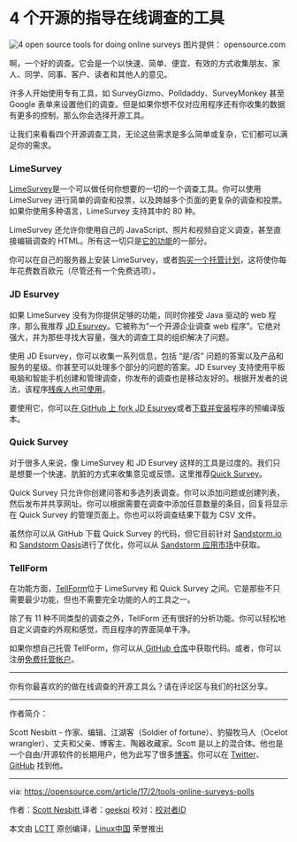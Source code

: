 4 个开源的指导在线调查的工具
============================================================


 ![4 open source tools for doing online surveys](https://opensource.com/sites/default/files/styles/image-full-size/public/images/business/BIZ_question_B.png?itok=UVCz8ld_ "4 open source tools for doing online surveys") 
图片提供： opensource.com

啊，一个好的调查。它会是一个以快速、简单、便宜、有效的方式收集朋友、家人、同学、同事、客户、读者和其他人的意见。

许多人开始使用专有工具，如 SurveyGizmo、Polldaddy、SurveyMonkey 甚至 Google 表单来设置他们的调查。但是如果你想不仅对应用程序还有你收集的数据有更多的控制，那么你会选择开源工具。

让我们来看看四个开源调查工具，无论这些需求是多么简单或复杂，它们都可以满足你的需求。

### LimeSurvey

[LimeSurvey][2]是一个可以做任何你想要的一切的一个调查工具。你可以使用 LimeSurvey 进行简单的调查和投票，以及跨越多个页面的更复杂的调查和投票。如果你使用多种语言，LimeSurvey 支持其中的 80 种。

LimeSurvey 还允许你使用自己的 JavaScript、照片和视频自定义调查，甚至直接编辑调查的 HTML。所有这一切只是[它的功能][3]的一部分。

你可以在自己的服务器上安装 LimeSurvey，或者[购买一个托管计划][4]，这将使你每年花费数百欧元（尽管还有一个免费选项）。

### JD Esurvey

如果 LimeSurvey 没有为你提供足够的功能，同时你接受 Java 驱动的 web 程序，那么我推荐 [JD Esurvey][5]。它被称为“一个开源企业调查 web 程序”。它绝对强大，并为那些寻找大容量，强大的调查工具的组织解决了问题。

使用 JD Esurvey，你可以收集一系列信息，包括 “是/否” 问题的答案以及产品和服务的星级。你甚至可以处理多个部分的问题的答案。JD Esurvey 支持使用平板电脑和智能手机创建和管理调查，你发布的调查也是移动友好的。根据开发者的说法，该程序[残疾人也可使用][6]。

要使用它，你可以[在 GitHub 上 fork JD Esurvey][7]或者[下载并安装][8]程序的预编译版本。

### Quick Survey

对于很多人来说，像 LimeSurvey 和 JD Esurvey 这样的工具是过度的。我们只是想要一个快速、肮脏的方式来收集意见或反馈。这里推荐[Quick Survey][9]。

Quick Survey 只允许你创建问答和多选列表调查。你可以添加问题或创建列表，然后发布并共享网址。你可以根据需要在调查中添加任意数量的条目，回复将显示在 Quick Survey 的管理页面上。你也可以将调查结果下载为 CSV 文件。

虽然你可以从 GitHub 下载 Quick Survey 的代码，但它目前针对 [Sandstorm.io][10]和 [Sandstorm Oasis][11]进行了优化，你可以从 [Sandstorm 应用市场][12]中获取。

### TellForm

在功能方面，[TellForm][13]位于 LimeSurvey 和 Quick Survey 之间。它是那些不只需要最少功能，但也不需要完全功能的人的工具之一。

除了有 11 种不同类型的调查之外，TellForm 还有很好的分析功能。你可以轻松地自定义调查的外观和感觉，而且程序的界面简单干净。

如果你想自己托管 TellForm，你可以从[ GitHub 仓库][14]中获取代码。或者，你可以注册[免费托管帐户][15]。

* * *

你有你最喜欢的的做在线调查的开源工具么？请在评论区与我们的社区分享。

--------------------------------------------------------------------------------

作者简介：

Scott Nesbitt - 作家、编辑、江湖客（Soldier of fortune）、豹猫牧马人（Ocelot wrangler）、丈夫和父亲、博客主、陶器收藏家。Scott 是以上的混合体。他也是一个自由/开源软件的长期用户，他为此写了很多[博客][12]。你可以在 [Twitter][13]、[GitHub][14] 找到他。

--------------------------------------------------------------------------------


via: https://opensource.com/article/17/2/tools-online-surveys-polls

作者：[Scott Nesbitt  ][a]
译者：[geekpi](https://github.com/geekpi)
校对：[校对者ID](https://github.com/校对者ID)

本文由 [LCTT](https://github.com/LCTT/TranslateProject) 原创编译，[Linux中国](https://linux.cn/) 荣誉推出

[a]:https://opensource.com/users/scottnesbitt
[1]:https://opensource.com/article/17/2/tools-online-surveys-polls?rate=IvQATPRT8VEAJbe667E6i5txmmDenX8cL7YtkAxasWQ
[2]:https://www.limesurvey.org/
[3]:https://www.limesurvey.org/about-limesurvey/features
[4]:https://www.limesurvey.org/services
[5]:https://www.jdsoft.com/jd-esurvey.html
[6]:https://www.ada.gov/508/
[7]:https://github.com/JD-Software/JDeSurvey
[8]:https://github.com/JD-Software/JDeSurvey/wiki/Download-and-Installation
[9]:https://github.com/simonv3/quick-survey/
[10]:http://sandstorm.io/
[11]:http://oasis.sandstorm.io/
[12]:https://apps.sandstorm.io/app/wupmzqk4872vgsye9t9x5dmrdw17mad97dk21jvcm2ph4jataze0
[13]:https://www.tellform.com/
[14]:https://github.com/whitef0x0/tellform
[15]:https://admin.tellform.com/#!/signup
[16]:https://opensource.com/user/14925/feed
[17]:https://opensource.com/article/17/2/tools-online-surveys-polls#comments
[18]:https://opensource.com/users/scottnesbitt
